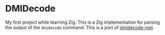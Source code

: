 # DMIDecode

My first project while learning Zig. This is a Zig implementation for parsing the output of the `dmidecode` command. This is a port of [dmidecode-nim](https://github.com/xmonader/nim-dmidecode).
